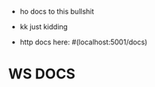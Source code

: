 - ho docs to this bullshit
- kk just kidding 

- http docs here: #(localhost:5001/docs)

# WS DOCS

